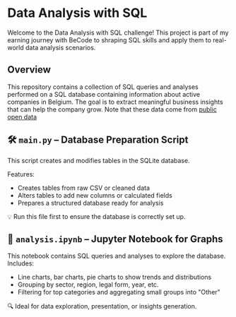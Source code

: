 # Data Analysis with SQL

Welcome to the Data Analysis with SQL challenge! This project is part of my earning journey with BeCode to shraping SQL skills and apply them to real-world data analysis scenarios.

## Overview

This repository contains a collection of SQL queries and analyses performed on a SQL database containing information about active companies in Belgium. The goal is to extract meaningful business insights that can help the company grow.
Note that these data come from [public open data](https://economie.fgov.be/en/themes/enterprises/crossroads-bank-enterprises/services-everyone/public-data-available-reuse/cbe-open-data)

## 🛠️ `main.py` – Database Preparation Script

This script creates and modifies tables in the SQLite database.

Features:

- Creates tables from raw CSV or cleaned data
- Alters tables to add new columns or calculated fields
- Prepares a structured database ready for analysis

💡 Run this file first to ensure the database is correctly set up.

## 📓 `analysis.ipynb` – Jupyter Notebook for Graphs

This notebook contains SQL queries and analyses to explore the database.
Includes:

- Line charts, bar charts, pie charts to show trends and distributions
- Grouping by sector, region, legal form, year, etc.
- Filtering for top categories and aggregating small groups into "Other"

🔍 Ideal for data exploration, presentation, or insights generation.
